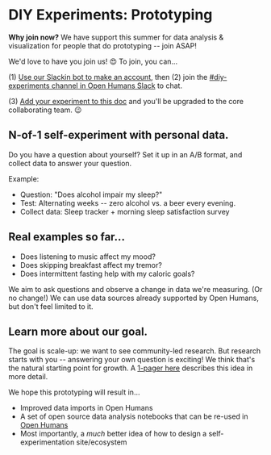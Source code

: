# DIY Experiments: Prototyping

**Why join now?** We have support this summer for data analysis & visualization for people that do prototyping -- join ASAP!

We'd love to have you join us! 😍 To join, you can...

(1) [Use our Slackin bot to make an account](http://slackin.openhumans.org/), then (2) join the [#diy-experiments channel in Open Humans Slack](http://slackin.openhumans.org/) to chat.

(3) [Add your experiment to this doc](https://docs.google.com/document/d/1raLOqcEdJ73guiBmprv6qOXdH7sQI8m6lY7E6BX3BiY/edit#) and you'll be upgraded to the core collaborating team. 😉

## N-of-1 self-experiment with personal data.

Do you have a question about yourself? Set it up in an A/B format, and collect data to answer your question.

Example:
* Question: "Does alcohol impair my sleep?"
* Test: Alternating weeks -- zero alcohol vs. a beer every evening.
* Collect data: Sleep tracker + morning sleep satisfaction survey

## Real examples so far...

* Does listening to music affect my mood?
* Does skipping breakfast affect my tremor?
* Does intermittent fasting help with my caloric goals?

We aim to ask questions and observe a change in data we're measuring. (Or no change!) We can use data sources already supported by Open Humans, but don't feel limited to it.

## Learn more about our goal.

The goal is scale-up: we want to see community-led research. But research starts with you -- answering your own question is exciting! We think that's the natural starting point for growth. A [1-pager here](https://docs.google.com/document/d/1onavSwWbV3y0pMvT_VXApx-vmyDpxWryNKNBaGZ_2Rs/edit) describes this idea in more detail.

We hope this prototyping will result in...
* Improved data imports in Open Humans
* A set of open source data analysis notebooks that can be re-used in [Open Humans](https://exploratory.openhumans.org/)
* Most importantly, a _much_ better idea of how to design a self-experimentation site/ecosystem
